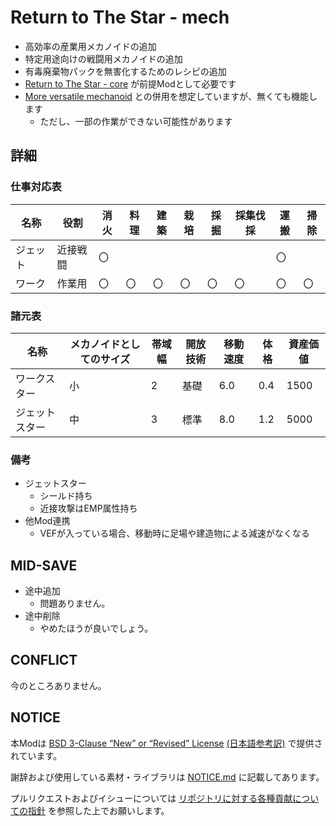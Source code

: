 # Return to The Star - mech

- 高効率の産業用メカノイドの追加
- 特定用途向けの戦闘用メカノイドの追加
- 有毒廃棄物パックを無害化するためのレシピの追加
- [Return to The Star - core](https://github.com/piet-rian/rtts_core) が前提Modとして必要です
- [More versatile mechanoid](https://github.com/piet-rian/mvm) との併用を想定していますが、無くても機能します
  - ただし、一部の作業ができない可能性があります

## 詳細

### 仕事対応表

| 名称 | 役割 | 消火 | 料理 | 建築 | 栽培 | 採掘 | 採集伐採 | 運搬 | 掃除 |
|------|------|------|------|------|------|------|----------|------|------|
| ジェット | 近接戦闘 | 〇 |  |  |  |  |  | 〇 |  |
| ワーク | 作業用 | 〇 | 〇 | 〇 | 〇 | 〇 | 〇 | 〇 | 〇 |

### 諸元表

|名称|メカノイドとしてのサイズ|帯域幅|開放技術|移動速度|体格|資産価値|
|-|-|-|-|-|-|-|
|ワークスター|小|2|基礎|6.0|0.4|1500|
|ジェットスター|中|3|標準|8.0|1.2|5000|

### 備考

- ジェットスター
  - シールド持ち
  - 近接攻撃はEMP属性持ち
- 他Mod連携
  - VEFが入っている場合、移動時に足場や建造物による減速がなくなる

## MID-SAVE

- 途中追加
  - 問題ありません。
- 途中削除
  - やめたほうが良いでしょう。

## CONFLICT

今のところありません。

## NOTICE

本Modは [BSD 3-Clause “New” or “Revised” License](LICENSE) [(日本語参考訳)](https://licenses.opensource.jp/BSD-3-Clause/BSD-3-Clause.html) で提供されています。

謝辞および使用している素材・ライブラリは [NOTICE.md](NOTICE.md) に記載してあります。

プルリクエストおよびイシューについては [リポジトリに対する各種貢献についての指針](https://github.com/piet-rian/.github/blob/main/CONTRIBUTING.md) を参照した上でお願いします。
